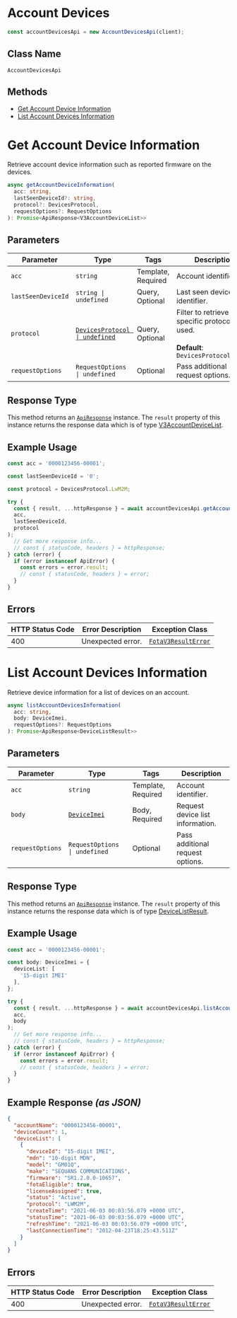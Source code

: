 # Account Devices

```ts
const accountDevicesApi = new AccountDevicesApi(client);
```

## Class Name

`AccountDevicesApi`

## Methods

* [Get Account Device Information](../../doc/controllers/account-devices.md#get-account-device-information)
* [List Account Devices Information](../../doc/controllers/account-devices.md#list-account-devices-information)


# Get Account Device Information

Retrieve account device information such as reported firmware on the devices.

```ts
async getAccountDeviceInformation(
  acc: string,
  lastSeenDeviceId?: string,
  protocol?: DevicesProtocol,
  requestOptions?: RequestOptions
): Promise<ApiResponse<V3AccountDeviceList>>
```

## Parameters

| Parameter | Type | Tags | Description |
|  --- | --- | --- | --- |
| `acc` | `string` | Template, Required | Account identifier. |
| `lastSeenDeviceId` | `string \| undefined` | Query, Optional | Last seen device identifier. |
| `protocol` | [`DevicesProtocol \| undefined`](../../doc/models/devices-protocol.md) | Query, Optional | Filter to retrieve a specific protocol type used.<br><br>**Default**: `DevicesProtocol.LwM2M` |
| `requestOptions` | `RequestOptions \| undefined` | Optional | Pass additional request options. |

## Response Type

This method returns an [`ApiResponse`](../../doc/api-response.md) instance. The `result` property of this instance returns the response data which is of type [V3AccountDeviceList](../../doc/models/v3-account-device-list.md).

## Example Usage

```ts
const acc = '0000123456-00001';

const lastSeenDeviceId = '0';

const protocol = DevicesProtocol.LwM2M;

try {
  const { result, ...httpResponse } = await accountDevicesApi.getAccountDeviceInformation(
  acc,
  lastSeenDeviceId,
  protocol
);
  // Get more response info...
  // const { statusCode, headers } = httpResponse;
} catch (error) {
  if (error instanceof ApiError) {
    const errors = error.result;
    // const { statusCode, headers } = error;
  }
}
```

## Errors

| HTTP Status Code | Error Description | Exception Class |
|  --- | --- | --- |
| 400 | Unexpected error. | [`FotaV3ResultError`](../../doc/models/fota-v3-result-error.md) |


# List Account Devices Information

Retrieve device information for a list of devices on an account.

```ts
async listAccountDevicesInformation(
  acc: string,
  body: DeviceImei,
  requestOptions?: RequestOptions
): Promise<ApiResponse<DeviceListResult>>
```

## Parameters

| Parameter | Type | Tags | Description |
|  --- | --- | --- | --- |
| `acc` | `string` | Template, Required | Account identifier. |
| `body` | [`DeviceImei`](../../doc/models/device-imei.md) | Body, Required | Request device list information. |
| `requestOptions` | `RequestOptions \| undefined` | Optional | Pass additional request options. |

## Response Type

This method returns an [`ApiResponse`](../../doc/api-response.md) instance. The `result` property of this instance returns the response data which is of type [DeviceListResult](../../doc/models/device-list-result.md).

## Example Usage

```ts
const acc = '0000123456-00001';

const body: DeviceImei = {
  deviceList: [
    '15-digit IMEI'
  ],
};

try {
  const { result, ...httpResponse } = await accountDevicesApi.listAccountDevicesInformation(
  acc,
  body
);
  // Get more response info...
  // const { statusCode, headers } = httpResponse;
} catch (error) {
  if (error instanceof ApiError) {
    const errors = error.result;
    // const { statusCode, headers } = error;
  }
}
```

## Example Response *(as JSON)*

```json
{
  "accountName": "0000123456-00001",
  "deviceCount": 1,
  "deviceList": [
    {
      "deviceId": "15-digit IMEI",
      "mdn": "10-digit MDN",
      "model": "GM01Q",
      "make": "SEQUANS COMMUNICATIONS",
      "firmware": "SR1.2.0.0-10657",
      "fotaEligible": true,
      "licenseAssigned": true,
      "status": "Active",
      "protocol": "LWM2M",
      "createTime": "2021-06-03 00:03:56.079 +0000 UTC",
      "statusTime": "2021-06-03 00:03:56.079 +0000 UTC",
      "refreshTime": "2021-06-03 00:03:56.079 +0000 UTC",
      "lastConnectionTime": "2012-04-23T18:25:43.511Z"
    }
  ]
}
```

## Errors

| HTTP Status Code | Error Description | Exception Class |
|  --- | --- | --- |
| 400 | Unexpected error. | [`FotaV3ResultError`](../../doc/models/fota-v3-result-error.md) |

